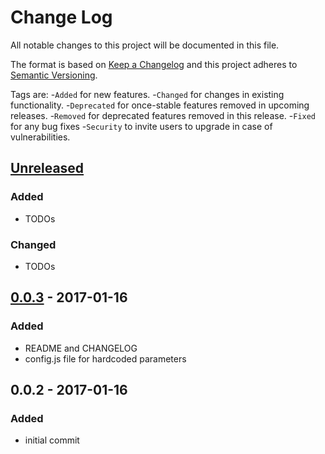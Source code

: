 # Change Log
All notable changes to this project will be documented in this file.

The format is based on [Keep a Changelog](http://keepachangelog.com/)
and this project adheres to [Semantic Versioning](http://semver.org/).

Tags are:
-```Added``` for new features.
-```Changed``` for changes in existing functionality.
-```Deprecated``` for once-stable features removed in upcoming releases.
-```Removed``` for deprecated features removed in this release.
-```Fixed``` for any bug fixes
-```Security``` to invite users to upgrade in case of vulnerabilities.

## [Unreleased]
### Added
- TODOs

### Changed
- TODOs

## [0.0.3] - 2017-01-16
### Added
- README and CHANGELOG
- config.js file for hardcoded parameters

## 0.0.2 - 2017-01-16
### Added
- initial commit

[Unreleased]: https://github.com/olivierlacan/keep-a-changelog/compare/v0.3.0...HEAD
[0.0.3]: https://github.com/olivierlacan/keep-a-changelog/compare/v0.0.2...v0.0.3
